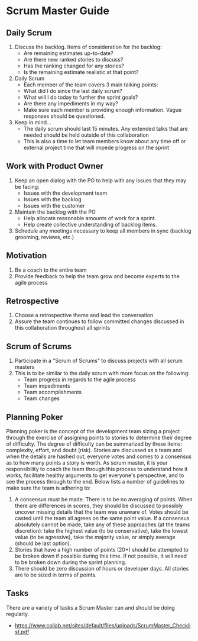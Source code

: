 # Scrum Master Guide

## Daily Scrum

1. Discuss the backlog. Items of consideration for the backlog:
    * Are remaining estimates up-to-date?
    * Are there new ranked stories to discuss?
    * Has the ranking changed for any stories?
    * Is the remaining estimate realistic at that point?
2. Daily Scrum
    * Each member of the team covers 3 main talking points:
     * What did I do since the last daily scrum?
      * What will I do today to further the sprint goals?
      * Are there any impediments in my way?
    * Make sure each member is providing enough information. Vague responses should be questioned.
3. Keep in mind…
    * The daily scrum should last 15 minutes. Any extended talks that are needed should be held outside of this collaboration
    * This is also a time to let team members know about any time off or external project time that will impede progress on the sprint
    
## Work with Product Owner

1. Keep an open dialog with the PO to help with any issues that they may be facing:
      * Issues with the development team
      * Issues with the backlog
      * Issues with the customer
2. Maintain the backlog with the PO
      * Help allocate reasonable amounts of work for a sprint.
      * Help create collective understanding of backlog items.
3. Schedule any meetings necessary to keep all members in sync (backlog grooming, reviews, etc.)

## Motivation

1. Be a coach to the entire team
2. Provide feedback to help the team grow and become experts to the agile process

## Retrospective

1. Choose a retrospective theme and lead the conversation
2. Assure the team continues to follow committed changes discussed in this collaboration throughout all sprints

## Scrum of Scrums

1. Participate in a "Scrum of Scrums" to discuss projects with all scrum masters
2. This is to be similar to the daily scrum with more focus on the following:
      * Team progress in regards to the agile process
      * Team impediments
      * Team accomplishments
      * Team changes
      
## Planning Poker

Planning poker is the concept of the development team sizing a project through the exercise of assigning points to stories to determine their degree of difficulty. The degree of difficulty can be summarized by these items: complexity, effort, and doubt (risk). Stories are discussed as a team and when the details are hashed out, everyone votes and comes to a consensus as to how many points a story is worth. As scrum master, it is your responsibility to coach the team through this process to understand how it works, facilitate healthy arguments to get everyone's perspective, and to see the process through to the end. Below lists a number of guidelines to make sure the team is adhering to:

1. A consensus must be made. There is to be no averaging of points. When there are differences in scores, they should be discussed to possibly uncover missing details that the team was unaware of. Votes should be casted until the team all agrees on the same point value. If a consensus absolutely cannot be made, take any of these approaches (at the teams discretion): take the highest value (to be conservative), take the lowest value (to be agressive), take the majority value, or simply average (should be last option).
2. Stories that have a high number of points (20+) should be attempted to be broken down if possible during this time. If not possible, it will need to be broken down during the sprint planning. 
3. There should be zero discussion of hours or developer days. All stories are to be sized in terms of points.

## Tasks

There are a variety of tasks a Scrum Master can and should be doing regularly.

* https://www.collab.net/sites/default/files/uploads/ScrumMaster_Checklist.pdf
